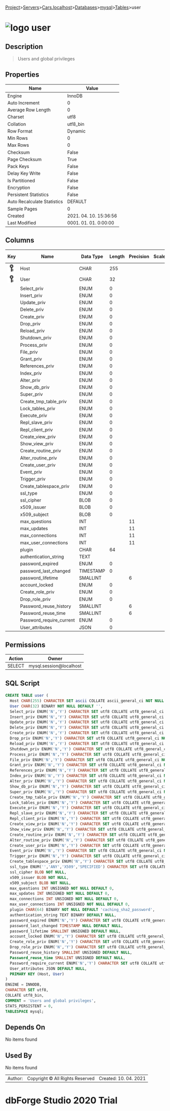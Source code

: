 [Project](../../../../../startpage.md)>[Servers](../../../../Servers.md)>[Cars.localhost](../../../Cars.localhost.md)>[Databases](../../Databases.md)>[mysql](../mysql.md)>[Tables](Tables.md)>user


# ![logo](../../../../../Images/table64.svg) user

## <a name="#Description"></a>Description
> Users and global privileges
## <a name="#Properties"></a>Properties
|Name|Value|
|---|---|
|Engine|InnoDB|
|Auto Increment|0|
|Average Row Length|0|
|Charset|utf8|
|Collation|utf8_bin|
|Row Format|Dynamic|
|Min Rows|0|
|Max Rows|0|
|Checksum|False|
|Page Checksum|True|
|Pack Keys|False|
|Delay Key Write|False|
|Is Partitioned|False|
|Encryption|False|
|Persistent Statistics|False|
|Auto Recalculate Statistics|DEFAULT|
|Sample Pages|0|
|Created|2021. 04. 10. 15:36:56|
|Last Modified|0001. 01. 01. 0:00:00|


## <a name="#Columns"></a>Columns
|Key|Name|Data Type|Length|Precision|Scale|Unsigned|Zerofill|Binary|Not Null|Auto Increment|Default|Virtual|Description|
|:---:|---|---|---|---|---|---|---|---|---|---|---|---|---|
|[![Primary Key ](../../../../../Images/primarykey.svg)](#Indexes)|Host|CHAR|255|||False|False|False|True|False|''|False||
|[![Primary Key ](../../../../../Images/primarykey.svg)](#Indexes)|User|CHAR|32|||False|False|True|True|False|''|False||
||Select_priv|ENUM|0|||False|False|False|True|False|'N'|False||
||Insert_priv|ENUM|0|||False|False|False|True|False|'N'|False||
||Update_priv|ENUM|0|||False|False|False|True|False|'N'|False||
||Delete_priv|ENUM|0|||False|False|False|True|False|'N'|False||
||Create_priv|ENUM|0|||False|False|False|True|False|'N'|False||
||Drop_priv|ENUM|0|||False|False|False|True|False|'N'|False||
||Reload_priv|ENUM|0|||False|False|False|True|False|'N'|False||
||Shutdown_priv|ENUM|0|||False|False|False|True|False|'N'|False||
||Process_priv|ENUM|0|||False|False|False|True|False|'N'|False||
||File_priv|ENUM|0|||False|False|False|True|False|'N'|False||
||Grant_priv|ENUM|0|||False|False|False|True|False|'N'|False||
||References_priv|ENUM|0|||False|False|False|True|False|'N'|False||
||Index_priv|ENUM|0|||False|False|False|True|False|'N'|False||
||Alter_priv|ENUM|0|||False|False|False|True|False|'N'|False||
||Show_db_priv|ENUM|0|||False|False|False|True|False|'N'|False||
||Super_priv|ENUM|0|||False|False|False|True|False|'N'|False||
||Create_tmp_table_priv|ENUM|0|||False|False|False|True|False|'N'|False||
||Lock_tables_priv|ENUM|0|||False|False|False|True|False|'N'|False||
||Execute_priv|ENUM|0|||False|False|False|True|False|'N'|False||
||Repl_slave_priv|ENUM|0|||False|False|False|True|False|'N'|False||
||Repl_client_priv|ENUM|0|||False|False|False|True|False|'N'|False||
||Create_view_priv|ENUM|0|||False|False|False|True|False|'N'|False||
||Show_view_priv|ENUM|0|||False|False|False|True|False|'N'|False||
||Create_routine_priv|ENUM|0|||False|False|False|True|False|'N'|False||
||Alter_routine_priv|ENUM|0|||False|False|False|True|False|'N'|False||
||Create_user_priv|ENUM|0|||False|False|False|True|False|'N'|False||
||Event_priv|ENUM|0|||False|False|False|True|False|'N'|False||
||Trigger_priv|ENUM|0|||False|False|False|True|False|'N'|False||
||Create_tablespace_priv|ENUM|0|||False|False|False|True|False|'N'|False||
||ssl_type|ENUM|0|||False|False|False|True|False|''|False||
||ssl_cipher|BLOB|0|||False|False|False|True|False||False||
||x509_issuer|BLOB|0|||False|False|False|True|False||False||
||x509_subject|BLOB|0|||False|False|False|True|False||False||
||max_questions|INT||11||True|False|False|True|False|'0'|False||
||max_updates|INT||11||True|False|False|True|False|'0'|False||
||max_connections|INT||11||True|False|False|True|False|'0'|False||
||max_user_connections|INT||11||True|False|False|True|False|'0'|False||
||plugin|CHAR|64|||False|False|True|True|False|'caching_sha2_password'|False||
||authentication_string|TEXT||||False|False|True|False|False||False||
||password_expired|ENUM|0|||False|False|False|True|False|'N'|False||
||password_last_changed|TIMESTAMP|0|||False|False|False|False|False|NULL|False||
||password_lifetime|SMALLINT||6||True|False|False|False|False|NULL|False||
||account_locked|ENUM|0|||False|False|False|True|False|'N'|False||
||Create_role_priv|ENUM|0|||False|False|False|True|False|'N'|False||
||Drop_role_priv|ENUM|0|||False|False|False|True|False|'N'|False||
||Password_reuse_history|SMALLINT||6||True|False|False|False|False|NULL|False||
||Password_reuse_time|SMALLINT||6||True|False|False|False|False|NULL|False||
||Password_require_current|ENUM|0|||False|False|False|False|False|NULL|False||
||User_attributes|JSON|0|||False|False|False|False|False|NULL|False||

## <a name="#Permissions"></a>Permissions
|Action|Owner|
|---|---|
|SELECT|mysql.session@localhost|

## <a name="#SqlScript"></a>SQL Script
```SQL
CREATE TABLE user (
  Host CHAR(255) CHARACTER SET ascii COLLATE ascii_general_ci NOT NULL DEFAULT '',
  User CHAR(32) BINARY NOT NULL DEFAULT '',
  Select_priv ENUM('N','Y') CHARACTER SET utf8 COLLATE utf8_general_ci NOT NULL DEFAULT 'N',
  Insert_priv ENUM('N','Y') CHARACTER SET utf8 COLLATE utf8_general_ci NOT NULL DEFAULT 'N',
  Update_priv ENUM('N','Y') CHARACTER SET utf8 COLLATE utf8_general_ci NOT NULL DEFAULT 'N',
  Delete_priv ENUM('N','Y') CHARACTER SET utf8 COLLATE utf8_general_ci NOT NULL DEFAULT 'N',
  Create_priv ENUM('N','Y') CHARACTER SET utf8 COLLATE utf8_general_ci NOT NULL DEFAULT 'N',
  Drop_priv ENUM('N','Y') CHARACTER SET utf8 COLLATE utf8_general_ci NOT NULL DEFAULT 'N',
  Reload_priv ENUM('N','Y') CHARACTER SET utf8 COLLATE utf8_general_ci NOT NULL DEFAULT 'N',
  Shutdown_priv ENUM('N','Y') CHARACTER SET utf8 COLLATE utf8_general_ci NOT NULL DEFAULT 'N',
  Process_priv ENUM('N','Y') CHARACTER SET utf8 COLLATE utf8_general_ci NOT NULL DEFAULT 'N',
  File_priv ENUM('N','Y') CHARACTER SET utf8 COLLATE utf8_general_ci NOT NULL DEFAULT 'N',
  Grant_priv ENUM('N','Y') CHARACTER SET utf8 COLLATE utf8_general_ci NOT NULL DEFAULT 'N',
  References_priv ENUM('N','Y') CHARACTER SET utf8 COLLATE utf8_general_ci NOT NULL DEFAULT 'N',
  Index_priv ENUM('N','Y') CHARACTER SET utf8 COLLATE utf8_general_ci NOT NULL DEFAULT 'N',
  Alter_priv ENUM('N','Y') CHARACTER SET utf8 COLLATE utf8_general_ci NOT NULL DEFAULT 'N',
  Show_db_priv ENUM('N','Y') CHARACTER SET utf8 COLLATE utf8_general_ci NOT NULL DEFAULT 'N',
  Super_priv ENUM('N','Y') CHARACTER SET utf8 COLLATE utf8_general_ci NOT NULL DEFAULT 'N',
  Create_tmp_table_priv ENUM('N','Y') CHARACTER SET utf8 COLLATE utf8_general_ci NOT NULL DEFAULT 'N',
  Lock_tables_priv ENUM('N','Y') CHARACTER SET utf8 COLLATE utf8_general_ci NOT NULL DEFAULT 'N',
  Execute_priv ENUM('N','Y') CHARACTER SET utf8 COLLATE utf8_general_ci NOT NULL DEFAULT 'N',
  Repl_slave_priv ENUM('N','Y') CHARACTER SET utf8 COLLATE utf8_general_ci NOT NULL DEFAULT 'N',
  Repl_client_priv ENUM('N','Y') CHARACTER SET utf8 COLLATE utf8_general_ci NOT NULL DEFAULT 'N',
  Create_view_priv ENUM('N','Y') CHARACTER SET utf8 COLLATE utf8_general_ci NOT NULL DEFAULT 'N',
  Show_view_priv ENUM('N','Y') CHARACTER SET utf8 COLLATE utf8_general_ci NOT NULL DEFAULT 'N',
  Create_routine_priv ENUM('N','Y') CHARACTER SET utf8 COLLATE utf8_general_ci NOT NULL DEFAULT 'N',
  Alter_routine_priv ENUM('N','Y') CHARACTER SET utf8 COLLATE utf8_general_ci NOT NULL DEFAULT 'N',
  Create_user_priv ENUM('N','Y') CHARACTER SET utf8 COLLATE utf8_general_ci NOT NULL DEFAULT 'N',
  Event_priv ENUM('N','Y') CHARACTER SET utf8 COLLATE utf8_general_ci NOT NULL DEFAULT 'N',
  Trigger_priv ENUM('N','Y') CHARACTER SET utf8 COLLATE utf8_general_ci NOT NULL DEFAULT 'N',
  Create_tablespace_priv ENUM('N','Y') CHARACTER SET utf8 COLLATE utf8_general_ci NOT NULL DEFAULT 'N',
  ssl_type ENUM('','ANY','X509','SPECIFIED') CHARACTER SET utf8 COLLATE utf8_general_ci NOT NULL DEFAULT '',
  ssl_cipher BLOB NOT NULL,
  x509_issuer BLOB NOT NULL,
  x509_subject BLOB NOT NULL,
  max_questions INT UNSIGNED NOT NULL DEFAULT 0,
  max_updates INT UNSIGNED NOT NULL DEFAULT 0,
  max_connections INT UNSIGNED NOT NULL DEFAULT 0,
  max_user_connections INT UNSIGNED NOT NULL DEFAULT 0,
  plugin CHAR(64) BINARY NOT NULL DEFAULT 'caching_sha2_password',
  authentication_string TEXT BINARY DEFAULT NULL,
  password_expired ENUM('N','Y') CHARACTER SET utf8 COLLATE utf8_general_ci NOT NULL DEFAULT 'N',
  password_last_changed TIMESTAMP NULL DEFAULT NULL,
  password_lifetime SMALLINT UNSIGNED DEFAULT NULL,
  account_locked ENUM('N','Y') CHARACTER SET utf8 COLLATE utf8_general_ci NOT NULL DEFAULT 'N',
  Create_role_priv ENUM('N','Y') CHARACTER SET utf8 COLLATE utf8_general_ci NOT NULL DEFAULT 'N',
  Drop_role_priv ENUM('N','Y') CHARACTER SET utf8 COLLATE utf8_general_ci NOT NULL DEFAULT 'N',
  Password_reuse_history SMALLINT UNSIGNED DEFAULT NULL,
  Password_reuse_time SMALLINT UNSIGNED DEFAULT NULL,
  Password_require_current ENUM('N','Y') CHARACTER SET utf8 COLLATE utf8_general_ci DEFAULT NULL,
  User_attributes JSON DEFAULT NULL,
  PRIMARY KEY (Host, User)
)
ENGINE = INNODB,
CHARACTER SET utf8,
COLLATE utf8_bin,
COMMENT = 'Users and global privileges',
STATS_PERSISTENT = 0,
TABLESPACE mysql;
```

## <a name="#DependsOn"></a>Depends On
No items found

## <a name="#UsedBy"></a>Used By
No items found

||||
|---|---|---|
|Author: |Copyright © All Rights Reserved|Created: 10. 04. 2021|
# dbForge Studio 2020 Trial